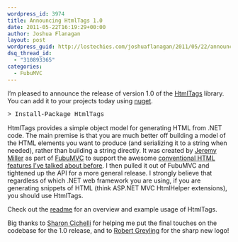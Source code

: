 ```yaml
---
wordpress_id: 3974
title: Announcing HtmlTags 1.0
date: 2011-05-22T16:19:29+00:00
author: Joshua Flanagan
layout: post
wordpress_guid: http://lostechies.com/joshuaflanagan/2011/05/22/announcing-htmltags-1-0/
dsq_thread_id:
  - "310893365"
categories:
  - FubuMVC
---
```

I&#8217;m pleased to announce the release of version 1.0 of the <a href="https://github.com/darthfubumvc/htmltags" target="_blank">HtmlTags</a> library. You can add it to your projects today using <a href="http://www.nuget.org/" target="_blank">nuget</a>.

<font face="Courier New">> Install-Package HtmlTags</font>

HtmlTags provides a simple object model for generating HTML from .NET code. The main premise is that you are much better off building a model of the HTML elements you want to produce (and serializing it to a string when needed), rather than building a string directly. It was created by <a href="http://codebetter.com/jeremymiller/" target="_blank">Jeremy Miller</a> as part of <a href="https://github.com/DarthFubuMVC/fubumvc" target="_blank">FubuMVC</a> to support the awesome <a href="http://lostechies.com/joshuaflanagan/2011/02/23/code-samples-from-my-adnug-talk-coding-with-conventions/" target="_blank">conventional HTML features I&#8217;ve talked about before</a>. I then pulled it out of FubuMVC and tightened up the API for a more general release. I strongly believe that regardless of which .NET web framework you are using, if you are generating snippets of HTML (think ASP.NET MVC HtmlHelper extensions), you should use HtmlTags.

Check out the <a href="https://github.com/DarthFubuMVC/htmltags/blob/master/readme.md" target="_blank">readme</a> for an overview and example usage of HtmlTags.

Big thanks to <a href="http://lostechies.com/sharoncichelli/" target="_blank">Sharon Cichelli</a> for helping me put the final touches on the codebase for the 1.0 release, and to <a href="http://blog.robertgreyling.com/" target="_blank">Robert Greyling</a> for the sharp new logo!